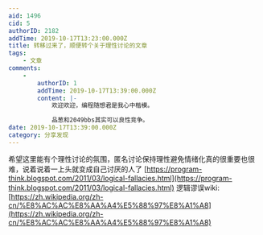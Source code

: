 ```yaml
---
aid: 1496
cid: 5
authorID: 2182
addTime: 2019-10-17T13:23:00.000Z
title: 转移过来了，顺便转个关于理性讨论的文章
tags:
    - 文章
comments:
    -
        authorID: 1
        addTime: 2019-10-17T13:39:00.000Z
        content: |-
            欢迎欢迎，编程随想君是我心中楷模。

            品葱和2049bbs其实可以良性竞争。
date: 2019-10-17T13:39:00.000Z
category: 分享发现
---
```


希望这里能有个理性讨论的氛围，匿名讨论保持理性避免情绪化真的很重要也很难，说着说着一上头就变成自己讨厌的人了 [https://program-think.blogspot.com/2011/03/logical-fallacies.html](https://program-think.blogspot.com/2011/03/logical-fallacies.html) 逻辑谬误wiki:[https://zh.wikipedia.org/zh-cn/%E8%AC%AC%E8%AA%A4%E5%88%97%E8%A1%A8](https://zh.wikipedia.org/zh-cn/%E8%AC%AC%E8%AA%A4%E5%88%97%E8%A1%A8)

